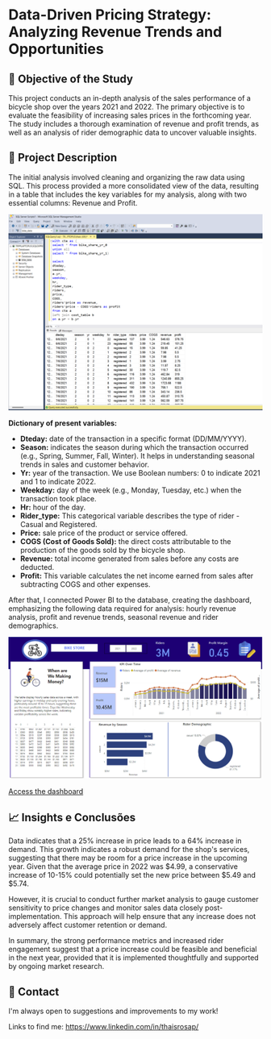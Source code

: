 # Data-Driven Pricing Strategy: Analyzing Revenue Trends and Opportunities

## 📌 Objective of the Study
This project conducts an in-depth analysis of the sales performance of a bicycle shop over the years 2021 and 2022. The primary objective is to evaluate the feasibility of increasing sales prices in the forthcoming year. The study includes a thorough examination of revenue and profit trends, as well as an analysis of rider demographic data to uncover valuable insights.

## 💼 Project Description

The initial analysis involved cleaning and organizing the raw data using SQL. This process provided a more consolidated view of the data, resulting in a table that includes the key variables for my analysis, along with two essential columns: Revenue and Profit.

![SQL](https://github.com/thaispimentel/Pricing_Strategy_Analysis/blob/main/SQL1.png)

**Dictionary of present variables:**
- __Dteday:__ date of the transaction in a specific format (DD/MM/YYYY). 
- __Season:__ indicates the season during which the transaction occurred (e.g., Spring, Summer, Fall, Winter). It helps in understanding seasonal trends in sales and customer behavior.
- __Yr:__ year of the transaction. We use Boolean numbers: 0 to indicate 2021 and 1 to indicate 2022.
- __Weekday:__ day of the week (e.g., Monday, Tuesday, etc.) when the transaction took place. 
- __Hr:__  hour of the day.
- __Rider_type:__ This categorical variable describes the type of rider - Casual and Registered.
- __Price:__ sale price of the product or service offered. 
- __COGS (Cost of Goods Sold):__ the direct costs attributable to the production of the goods sold by the bicycle shop. 
- __Revenue:__ total income generated from sales before any costs are deducted.
- __Profit:__ This variable calculates the net income earned from sales after subtracting COGS and other expenses.

After that, I connected Power BI to the database, creating the dashboard, emphasizing the following data required for analysis: hourly revenue analysis, profit and revenue trends, seasonal revenue and rider demographics.

![Dash](https://github.com/thaispimentel/Pricing_Strategy_Analysis/blob/main/Dash1.png)

[Access the dashboard](https://app.powerbi.com/view?r=eyJrIjoiNmU2YTAxODUtN2MzZi00NjhlLTg0ZjItNTkzMjBkYzFhYzBiIiwidCI6IjMzOTVmYTlmLWM4YjUtNDYwMy05MWRhLTA0ZjM2MWFjNGVlNiIsImMiOjR9)

  
## 📈 Insights e Conclusões

Data indicates that a 25% increase in price leads to a 64% increase in demand. This growth indicates a robust demand for the shop's services, suggesting that there may be room for a price increase in the upcoming year. Given that the average price in 2022 was $4.99, a conservative increase of 10-15% could potentially set the new price between $5.49 and $5.74. 

However, it is crucial to conduct further market analysis to gauge customer sensitivity to price changes and monitor sales data closely post-implementation. This approach will help ensure that any increase does not adversely affect customer retention or demand.

In summary, the strong performance metrics and increased rider engagement suggest that a price increase could be feasible and beneficial in the next year, provided that it is implemented thoughtfully and supported by ongoing market research.

## 🚧 Contact
I'm always open to suggestions and improvements to my work!

Links to find me:
https://www.linkedin.com/in/thaisrosap/
